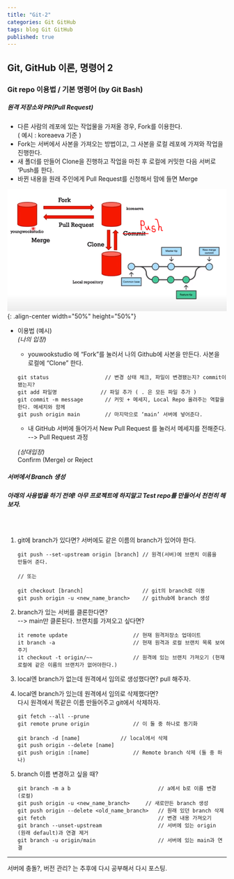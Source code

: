 ```yaml
---
title: "Git-2"
categories: Git GitHub
tags: blog Git GitHub
published: true
---
```


## Git, GitHub 이론, 명령어 2


### Git repo 이용법 / 기본 명령어 (by Git Bash)

##### 원격 저장소와 PR(Pull Request)

- 다른 사람의 레포에 있는 작업물을 가져올 경우, Fork를 이용한다. <br>
  ( 예시 : koreaeva 기준 )
- Fork는 서버에서 사본을 가져오는 방법이고, 그 사본을 로컬 레포에 가져와 작업을 진행한다.
- 새 폴더를 만들어 Clone을 진행하고 작업을 마친 후 로컬에 커밋한 다음 서버로 ‘Push를 한다.
- 바뀐 내용을 원래 주인에게 Pull Request를 신청해서 맘에 들면 Merge


![s4](/assets/images/git-Images/img4.png){: .align-center width="50%" height="50%"}

- 이용법 (예시) <br>
  *(나의 입장)*
  - youwookstudio 에 “Fork”를 눌러서 나의 Github에 사본을 만든다.
  사본을 로컬에 “Clone” 한다.

  ```
  git status                  // 변경 상태 체크, 파일이 변경됐는지? commit이  됐는지?
  git add 파일명              // 파일 추가 ( . 은 모든 파일 추가 )
  git commit -m message       // 커밋 + 메세지, Local Repo 올려주는 역할을  한다. 메세지와 함께
  git push origin main        // 마지막으로 ‘main’ 서버에 넣어준다.

  ```
  - 내 GitHub 서버에 들어가서 New Pull Request 를 눌러서 메세지를 전해준다.<br> --> Pull Request 과정
  
  *(상대입장)* <br>
  Confirm (Merge) or Reject


##### 서버에서 Branch 생성

*****아래의 사용법을 하기 전에! 아무 프로젝트에 하지말고 Test repo를 만들어서 천천히 해보자.*****

<br><br>

1. git에 branch가 있다면? 서버에도 같은 이름의 branch가 있어야 한다.
   ```
   git push --set-upstream origin [branch] // 원격(서버)에 브랜치 이름을    만들어 준다.
   
   // 또는
   
   git checkout [branch]                   // git의 branch로 이동
   git push origin -u <new_name_branch>    // github에 branch 생성
   ```

2. branch가 있는 서버를 클론한다면? <br>
   --> main만 클론된다. 브랜치를 가져오고 싶다면?
   ```
   it remote update				        // 현재 원격저장소 업데이트
   it branch -a					        // 현재 원격과 로컬 브랜치 목록 보여주기
   it checkout -t origin/~~			    // 원격에 있는 브랜치 가져오기 (현재 로컬에 같은 이름의 브랜치가 없어야한다.)
   ```

3. local엔 branch가 없는데 원격에서 임의로 생성했다면? pull 해주자.


4. local엔 branch가 있는데 원격에서 임의로 삭제했다면? <br>
   다시 원격에서 똑같은 이름 만들어주고 git에서 삭제하자.
   ```
   git fetch --all --prune
   git remote prune origin				// 이 둘 중 하나로 동기화
   
   git branch -d [name]				// local에서 삭제
   git push origin --delete [name]			
   git push origin :[name]				// Remote branch 삭제 (둘 중 하나)
   ```

5. branch 이름 변경하고 싶을 때?
   ```
   git branch -m a b				            // a에서 b로 이름 변경 (로컬)
   git push origin -u <new_name_branch>		// 새로만든 branch 생성
   git push origin --delete <old_name_branch>	// 원래 있던 branch 삭제
   git fetch						            // 변경 내용 가져오기
   git branch --unset-upstream			        // 서버에 있는 origin (원래 default)과 연결 제거
   git branch -u origin/main				    // 서버에 있는 main과 연결
   ```

---

서버에 충돌?, 버전 관리? 는 추후에 다시 공부해서 다시 포스팅.